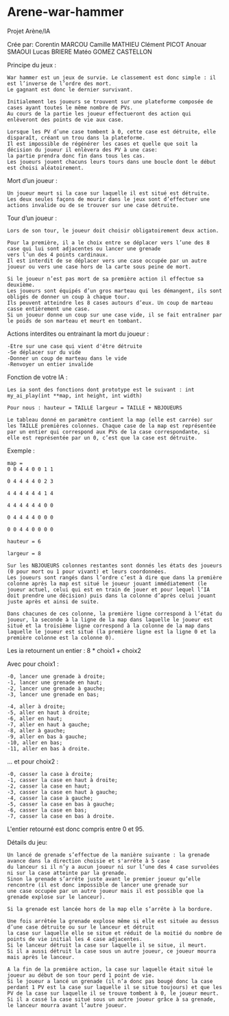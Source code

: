 # Arene-war-hammer
Projet Arène/IA

Crée par:
Corentin MARCOU
Camille MATHIEU
Clément PICOT
Anouar SMAOUI
Lucas BRIERE
Matéo GOMEZ CASTELLON

Principe du jeux :

	War hammer est un jeux de survie. Le classement est donc simple : il est l’inverse de l’ordre des mort.
	Le gagnant est donc le dernier survivant.

	Initialement les joueurs se trouvent sur une plateforme composée de cases ayant toutes le même nombre de PVs.
	Au cours de la partie les joueur effectueront des action qui enlèveront des points de vie aux case.

	Lorsque les PV d’une case tombent à 0, cette case est détruite, elle disparaît, créant un trou dans la plateforme.
	Il est impossible de régénérer les cases et quelle que soit la décision du joueur il enlèvera des PV à une case:
	la partie prendra donc fin dans tous les cas. 
	Les joueurs jouent chacuns leurs tours dans une boucle dont le début est choisi aléatoirement.

Mort d’un joueur :

	Un joueur meurt si la case sur laquelle il est situé est détruite.
	Les deux seules façons de mourir dans le jeux sont d’effectuer une actions invalide ou de se trouver sur une case détruite.

Tour d’un joueur :

	Lors de son tour, le joueur doit choisir obligatoirement deux action.

	Pour la première, il a le choix entre se déplacer vers l’une des 8 case qui lui sont adjacentes ou lancer une grenade 
	vers l’un des 4 points cardinaux. 
	Il est interdit de se déplacer vers une case occupée par un autre joueur ou vers une case hors de la carte sous peine de mort.

	Si le joueur n’est pas mort de sa première action il effectue sa deuxième.
	Les joueurs sont équipés d’un gros marteau qui les démangent, ils sont obligés de donner un coup à chaque tour.
	Ils peuvent atteindre les 8 cases autours d’eux. Un coup de marteau casse entièrement une case.
	Si un joueur donne un coup sur une case vide, il se fait entraîner par le poids de son marteau et meurt en tombant.

Actions interdites ou entrainant la mort du joueur :

	-Etre sur une case qui vient d'être détruite
	-Se déplacer sur du vide
	-Donner un coup de marteau dans le vide
	-Renvoyer un entier invalide

Fonction de votre IA :

	Les ia sont des fonctions dont prototype est le suivant : int my_ai_play(int **map, int height, int width)

	Pour nous : hauteur = TAILLE largeur = TAILLE + NBJOUEURS

	Le tableau donné en paramètre contient la map (elle est carrée) sur les TAILLE premières colonnes. Chaque case de la map est représentée par un entier qui correspond aux PVs de la case correspondante, si elle est représentée par un 0, c’est que la case est détruite.

Exemple : 

	map =
	0 0 4 4 0 0 1 1

	0 4 4 4 4 0 2 3

	4 4 4 4 4 4 1 4

	4 4 4 4 4 4 0 0

	0 4 4 4 4 0 0 0

	0 0 4 4 0 0 0 0

	hauteur = 6

	largeur = 8

	Sur les NBJOUEURS colonnes restantes sont donnés les états des joueurs (0 pour mort ou 1 pour vivant) et leurs coordonnées.
	Les joueurs sont rangés dans l’ordre c’est à dire que dans la première colonne après la map est situé le joueur jouant immédiatement (le joueur actuel, celui qui est en train de jouer et pour lequel l’IA doit prendre une décision) puis dans la colonne d’après celui jouant juste après et ainsi de suite.

	Dans chacunes de ces colonne, la première ligne correspond à l’état du joueur, la seconde à la ligne de la map dans laquelle le joueur est situé et la troisième ligne correspond à la colonne de la map dans laquelle le joueur est situé (la première ligne est la ligne 0 et la première colonne est la colonne 0).


Les ia retournent un entier : 8 * choix1 + choix2

Avec pour choix1 :

	-0, lancer une grenade à droite;
	-1, lancer une grenade en haut;
	-2, lancer une grenade à gauche;
	-3, lancer une grenade en bas;

	-4, aller à droite;
	-5, aller en haut à droite;
	-6, aller en haut;
	-7, aller en haut à gauche;
	-8, aller à gauche;
	-9, aller en bas à gauche;
	-10, aller en bas;
	-11, aller en bas à droite.

... et pour choix2 :

	-0, casser la case à droite;
	-1, casser la case en haut à droite;
	-2, casser la case en haut;
	-3, casser la case en haut à gauche;
	-4, casser la case à gauche;
	-5, casser la case en bas à gauche;
	-6, casser la case en bas;
	-7, casser la case en bas à droite.

L'entier retourné est donc compris entre 0 et 95.

Détails du jeu:

	Un lancé de grenade s’effectue de la manière suivante : la grenade avance dans la direction choisie et s'arrête à 5 case
	du lanceur si il n’y a aucun joueur ni sur l’une des 4 case survolées ni sur la case atteinte par la grenade.
	Sinon la grenade s’arrête juste avant le premier joueur qu’elle rencontre (il est donc impossible de lancer une grenade sur
	une case occupée par un autre joueur mais il est possible que la grenade explose sur le lanceur).

	Si la grenade est lancée hors de la map elle s’arrête à la bordure.

	Une fois arrêtée la grenade explose même si elle est située au dessus d’une case détruite ou sur le lanceur et détruit
	la case sur laquelle elle se situe et réduit de la moitié du nombre de points de vie initial les 4 case adjacentes.
	Si le lanceur détruit la case sur laquelle il se situe, il meurt.
	Si il a aussi détruit la case sous un autre joueur, ce joueur mourra mais après le lanceur.

	A la fin de la première action, la case sur laquelle était situé le joueur au début de son tour perd 1 point de vie.
	Si le joueur a lancé un grenade (il n’a donc pas bougé donc la case perdant 1 PV est la case sur laquelle il se situe toujours) et que les PV de la case sur laquelle il se trouve tombent à 0, le joueur meurt.
	Si il a cassé la case situé sous un autre joueur grâce à sa grenade, le lanceur mourra avant l’autre joueur.

